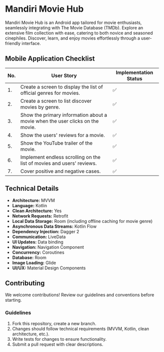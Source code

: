# **Mandiri Movie Hub**

Mandiri Movie Hub is an Android app tailored for movie enthusiasts, seamlessly integrating with The Movie Database (TMDb). Explore an extensive film collection with ease, catering to both novice and seasoned cinephiles. Discover, learn, and enjoy movies effortlessly through a user-friendly interface.



## Mobile Application Checklist

| No. | User Story                                                                      | Implementation Status |
|----|----------------------------------------------------------------------------------|-----------------------|
| 1. | Create a screen to display the list of official genres for movies.               | :white_check_mark:    |
| 2. | Create a screen to list discover movies by genre.                                | :white_check_mark:    |
| 3. | Show the primary information about a movie when the user clicks on the movie.     | :white_check_mark:    |
| 4. | Show the users' reviews for a movie.                                             | :white_check_mark:    |
| 5. | Show the YouTube trailer of the movie.                                           | :white_check_mark:    |
| 6. | Implement endless scrolling on the list of movies and users' reviews.            | :white_check_mark:    |
| 7. | Cover positive and negative cases.                                               | :white_check_mark:    |


## Technical Details

- **Architecture:** MVVM
- **Language:** Kotlin
- **Clean Architecture:** Yes
- **Network Requests:** Retrofit
- **Local Data Storage:** Room (including offline caching for movie genre)
- **Asynchronous Data Streams:** Kotlin Flow
- **Dependency Injection:** Dagger 2
- **Communication:** LiveData
- **UI Updates:** Data binding
- **Navigation:** Navigation Component
- **Concurrency:** Coroutines
- **Database:** Room
- **Image Loading:** Glide
- **UI/UX:** Material Design Components

## Contributing

We welcome contributions! Review our guidelines and conventions before starting.

### Guidelines

1. Fork this repository, create a new branch.
2. Changes should follow technical requirements (MVVM, Kotlin, clean architecture, etc.).
3. Write tests for changes to ensure functionality.
4. Submit a pull request with clear descriptions.